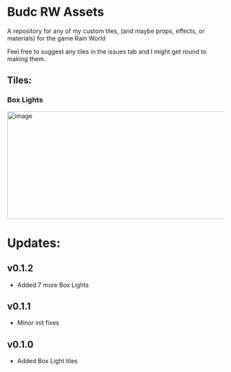 # Budc RW Assets

A repository for any of my custom tiles, (and maybe props, effects, or materials) for the game Rain World

Feel free to suggest any tiles in the issues tab and I might get round to making them.

## Tiles:

### Box Lights

<img width="881" height="251" alt="image" src="https://github.com/user-attachments/assets/43d3b8e1-6fdc-4c26-b2d9-89f226efb182" />

# Updates:

## v0.1.2
+ Added 7 more Box Lights

## v0.1.1
+ Minor init fixes

## v0.1.0
+ Added Box Light tiles
